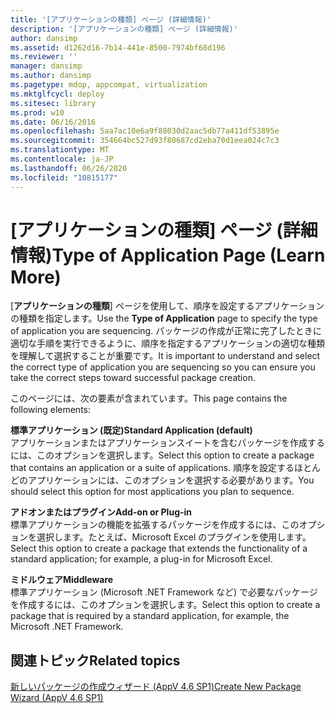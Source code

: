 ```yaml
---
title: '[アプリケーションの種類] ページ (詳細情報)'
description: '[アプリケーションの種類] ページ (詳細情報)'
author: dansimp
ms.assetid: d1262d16-7b14-441e-8500-7974bf68d196
ms.reviewer: ''
manager: dansimp
ms.author: dansimp
ms.pagetype: mdop, appcompat, virtualization
ms.mktglfcycl: deploy
ms.sitesec: library
ms.prod: w10
ms.date: 06/16/2016
ms.openlocfilehash: 5aa7ac10e6a9f88030d2aac5db77a411df53895e
ms.sourcegitcommit: 354664bc527d93f80687cd2eba70d1eea024c7c3
ms.translationtype: MT
ms.contentlocale: ja-JP
ms.lasthandoff: 06/26/2020
ms.locfileid: "10815177"
---
```

# <span data-ttu-id="d4572-103">[アプリケーションの種類] ページ (詳細情報)</span><span class="sxs-lookup"><span data-stu-id="d4572-103">Type of Application Page (Learn More)</span></span>


<span data-ttu-id="d4572-104">[**アプリケーションの種類**] ページを使用して、順序を設定するアプリケーションの種類を指定します。</span><span class="sxs-lookup"><span data-stu-id="d4572-104">Use the **Type of Application** page to specify the type of application you are sequencing.</span></span> <span data-ttu-id="d4572-105">パッケージの作成が正常に完了したときに適切な手順を実行できるように、順序を指定するアプリケーションの適切な種類を理解して選択することが重要です。</span><span class="sxs-lookup"><span data-stu-id="d4572-105">It is important to understand and select the correct type of application you are sequencing so you can ensure you take the correct steps toward successful package creation.</span></span>

<span data-ttu-id="d4572-106">このページには、次の要素が含まれています。</span><span class="sxs-lookup"><span data-stu-id="d4572-106">This page contains the following elements:</span></span>

<a href="" id="standard-application--default-"></a>**<span data-ttu-id="d4572-107">標準アプリケーション (既定)</span><span class="sxs-lookup"><span data-stu-id="d4572-107">Standard Application (default)</span></span>**  
<span data-ttu-id="d4572-108">アプリケーションまたはアプリケーションスイートを含むパッケージを作成するには、このオプションを選択します。</span><span class="sxs-lookup"><span data-stu-id="d4572-108">Select this option to create a package that contains an application or a suite of applications.</span></span> <span data-ttu-id="d4572-109">順序を設定するほとんどのアプリケーションには、このオプションを選択する必要があります。</span><span class="sxs-lookup"><span data-stu-id="d4572-109">You should select this option for most applications you plan to sequence.</span></span>

<a href="" id="add-on-or-plug-in"></a>**<span data-ttu-id="d4572-110">アドオンまたはプラグイン</span><span class="sxs-lookup"><span data-stu-id="d4572-110">Add-on or Plug-in</span></span>**  
<span data-ttu-id="d4572-111">標準アプリケーションの機能を拡張するパッケージを作成するには、このオプションを選択します。たとえば、Microsoft Excel のプラグインを使用します。</span><span class="sxs-lookup"><span data-stu-id="d4572-111">Select this option to create a package that extends the functionality of a standard application; for example, a plug-in for Microsoft Excel.</span></span>

<a href="" id="middleware"></a>**<span data-ttu-id="d4572-112">ミドルウェア</span><span class="sxs-lookup"><span data-stu-id="d4572-112">Middleware</span></span>**  
<span data-ttu-id="d4572-113">標準アプリケーション (Microsoft .NET Framework など) で必要なパッケージを作成するには、このオプションを選択します。</span><span class="sxs-lookup"><span data-stu-id="d4572-113">Select this option to create a package that is required by a standard application, for example, the Microsoft .NET Framework.</span></span>

## <span data-ttu-id="d4572-114">関連トピック</span><span class="sxs-lookup"><span data-stu-id="d4572-114">Related topics</span></span>


[<span data-ttu-id="d4572-115">新しいパッケージの作成ウィザード (AppV 4.6 SP1)</span><span class="sxs-lookup"><span data-stu-id="d4572-115">Create New Package Wizard (AppV 4.6 SP1)</span></span>](create-new-package-wizard---appv-46-sp1-.md)

 

 





